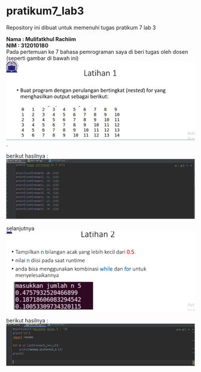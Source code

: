# pratikum7_lab3
Repository ini dibuat untuk memenuhi tugas pratikum 7 lab 3


**Nama : Mulifatkhul Rachiim** <br>
**NIM  : 312010180** <br>
Pada pertemuan ke 7 bahasa pemrograman saya di beri tugas oleh dosen (seperti gambar di bawah ini) <br>
![tugas 7](picture/lat1.PNG) . <br>

berikut hasilnya : <br>
![tugas 7](picture/lab3_lat1.PNG) <br>

selanjutnya ![tugas 7](picture/lat2.PNG)<br>

berikut hasilnya : <br>
![tugas 7](picture/lab3_lat2.PNG)<br>
